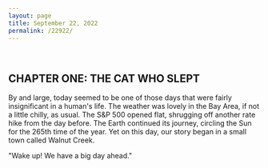```yaml
---
layout: page
title: September 22, 2022
permalink: /22922/
---
```


<br>

## CHAPTER ONE: THE CAT WHO SLEPT

By and large, today seemed to be one of those days that were fairly insignificant in a human's life. The weather was lovely in the Bay Area, if not a little chilly, as usual. The S&P 500 opened flat, shrugging off another rate hike from the day before. The Earth continued its journey, circling the Sun for the 265th time of the year. Yet on this day, our story began in a small town called Walnut Creek.

"Wake up! We have a big day ahead."

<br>
